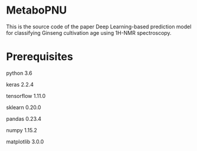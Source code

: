 # MetaboPNU
This is the source code of the paper Deep Learning-based prediction model for classifying Ginseng cultivation age using 1H-NMR spectroscopy.

# Prerequisites
python 3.6

keras 2.2.4

tensorflow 1.11.0

sklearn 0.20.0

pandas 0.23.4

numpy 1.15.2

matplotlib 3.0.0
